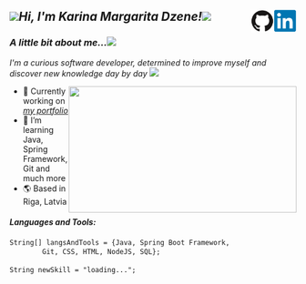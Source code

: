## <img src="https://media1.giphy.com/media/QVz8bVdhi6dmkIkg61/giphy.gif?cid=ecf05e47till7715xwxm4a3n5q8sdatpch9289bgj1wb0pj1&rid=giphy.gif&ct=s" width="45"/>*Hi, I'm Karina Margarita Dzene!*<img src="https://media1.giphy.com/media/QVz8bVdhi6dmkIkg61/giphy.gif?cid=ecf05e47till7715xwxm4a3n5q8sdatpch9289bgj1wb0pj1&rid=giphy.gif&ct=s" width="45"/> [<img align="right" src="https://github.com/devicons/devicon/blob/master/icons/linkedin/linkedin-original.svg" width="40" height="40"/>](https://www.linkedin.com/in/karina-margarita-dzene/) [<img align="right" src="https://github.com/devicons/devicon/blob/master/icons/github/github-original.svg" width="40" height="40"/>](https://github.com/kariinmgdn)


### *A little bit about me...*<img src="https://media1.giphy.com/media/fVas8IkFyvs4eKP3Qy/giphy.gif?cid=ecf05e4791wui8zw68yj4xn8enqcfmxk7d7eguacxsaqhbu4&rid=giphy.gif&ct=s" width="70"/>
*I'm a curious software developer, determined to improve myself and discover new knowledge day by day* <img vertical-align="bottom"  src="https://media4.giphy.com/media/mF5eigrMBLWzN7PXpT/giphy.gif?cid=ecf05e471tyk94bx4vfis0h7abfh29rtit6y1rj3vwb01m8l&rid=giphy.gif&ct=s" height="25"/>

<img align="right" src="https://media3.giphy.com/media/ASy3PKVFnk7ZK/giphy.gif?cid=790b7611379af138943bcbc589e3f7a1acbca391d228b10a&rid=giphy.gif&ct=g" width="400" height="222"/>

- 🔭 Currently working on *[my portfolio](https://github.com/kariinmgdn/MyPortfolio)*
- 🌱 I’m learning Java, Spring Framework, Git and much more
- 🌎 Based in Riga, Latvia

#### *Languages and Tools:*

```
String[] langsAndTools = {Java, Spring Boot Framework,
        Git, CSS, HTML, NodeJS, SQL};
          
String newSkill = "loading...";
```
